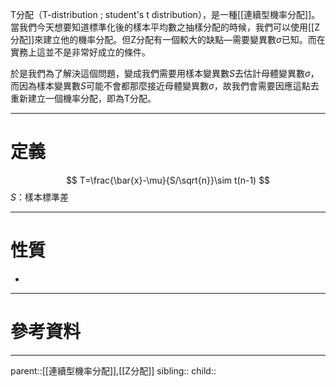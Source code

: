 T分配（T-distribution ; student's t distribution），是一種[[連續型機率分配]]。當我們今天想要知道標準化後的樣本平均數之抽樣分配的時候，我們可以使用[[Z分配]]來建立他的機率分配。但Z分配有一個較大的缺點—需要變異數$\sigma$已知。而在實務上這並不是非常好成立的條件。

於是我們為了解決這個問題，變成我們需要用樣本變異數$S$去估計母體變異數$\sigma$，而因為樣本變異數$S$可能不會都那麼接近母體變異數$\sigma$，故我們會需要因應這點去重新建立一個機率分配，即為T分配。
- - -
# 定義
$$
T=\frac{\bar{x}-\mu}{S/\sqrt{n}}\sim t(n-1)
$$
$S$：樣本標準差
- - -
# 性質
- 
- - -
# 參考資料

- - -
parent::[[連續型機率分配]],[[Z分配]]
sibling::
child::